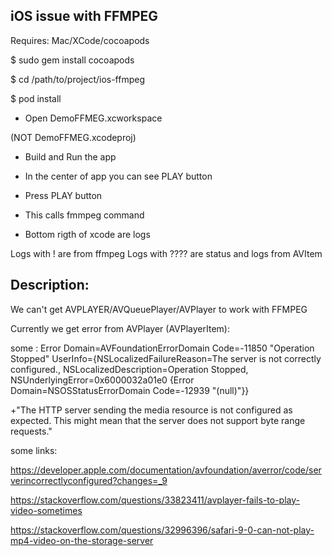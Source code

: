 ## iOS issue with FFMPEG 

Requires: Mac/XCode/cocoapods

$ sudo gem install cocoapods

$ cd /path/to/project/ios-ffmpeg

$ pod install

- Open DemoFFMEG.xcworkspace

(NOT DemoFFMEG.xcodeproj)

- Build and Run the app

- In the center of app you can see PLAY button

- Press PLAY button

- This calls fmmpeg command 

- Bottom rigth of xcode are logs

Logs with ! are from ffmpeg
Logs with ???? are status and logs from AVItem


 ## Description:
 
We can't get AVPLAYER/AVQueuePlayer/AVPlayer to work with FFMPEG

Currently we get error from AVPlayer (AVPlayerItem):

some : Error Domain=AVFoundationErrorDomain Code=-11850 "Operation Stopped" UserInfo={NSLocalizedFailureReason=The server is not correctly configured., NSLocalizedDescription=Operation Stopped, NSUnderlyingError=0x6000032a01e0 {Error Domain=NSOSStatusErrorDomain Code=-12939 "(null)"}}


+"The HTTP server sending the media resource is not configured as expected. This might mean that the server does not support byte range requests."

some links:

https://developer.apple.com/documentation/avfoundation/averror/code/serverincorrectlyconfigured?changes=_9

https://stackoverflow.com/questions/33823411/avplayer-fails-to-play-video-sometimes

https://stackoverflow.com/questions/32996396/safari-9-0-can-not-play-mp4-video-on-the-storage-server

